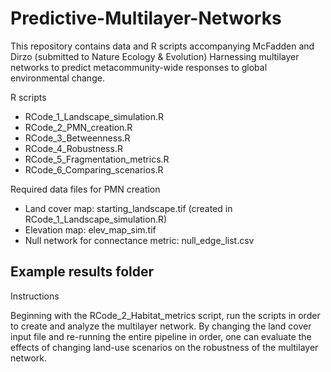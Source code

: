 # Predictive-Multilayer-Networks
This repository contains data and R scripts accompanying McFadden and Dirzo (submitted to Nature Ecology & Evolution) Harnessing multilayer networks to predict metacommunity-wide responses to global environmental change. 

R scripts
- RCode_1_Landscape_simulation.R
- RCode_2_PMN_creation.R
- RCode_3_Betweenness.R
- RCode_4_Robustness.R
- RCode_5_Fragmentation_metrics.R
- RCode_6_Comparing_scenarios.R


Required data files for PMN creation
-	Land cover map: starting_landscape.tif (created in RCode_1_Landscape_simulation.R)
-	Elevation map: elev_map_sim.tif
- Null network for connectance metric: null_edge_list.csv


Example results folder
- 



Instructions

Beginning with the RCode_2_Habitat_metrics script, run the scripts in order to create and analyze the multilayer network. By changing the land cover input file and re-running the entire pipeline in order, one can evaluate the effects of changing land-use scenarios on the robustness of the multilayer network.
